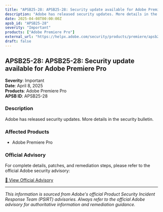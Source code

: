 ```yaml
---
title: "APSB25-28: APSB25-28: Security update available for Adobe Premiere Pro"
description: "Adobe has released security updates. More details in the security bulletin."
date: 2025-04-08T00:00:00Z
apsb_id: "APSB25-28"
severity: "Important"
products: ["Adobe Premiere Pro"]
external_url: "https://helpx.adobe.com/security/products/premiere/apsb25-28.html"
draft: false
---
```


## APSB25-28: APSB25-28: Security update available for Adobe Premiere Pro

**Severity**: Important  
**Date**: April 8, 2025  
**Products**: Adobe Premiere Pro  
**APSB ID**: APSB25-28

### Description

Adobe has released security updates. More details in the security bulletin.

### Affected Products

- Adobe Premiere Pro


### Official Advisory

For complete details, patches, and remediation steps, please refer to the official Adobe security advisory:

[🔗 View Official Advisory](https://helpx.adobe.com/security/products/premiere/apsb25-28.html)

---

*This information is sourced from Adobe's official Product Security Incident Response Team (PSIRT) advisories. Always refer to the official Adobe advisory for authoritative information and remediation guidance.*
